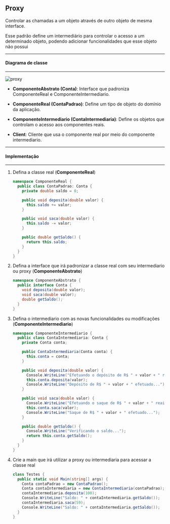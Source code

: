 ## Proxy

Controlar as chamadas a um objeto através de outro objeto de mesma interface.

Esse padrão define um intermediário para controlar o acesso a um determinado objeto, podendo adicionar funcionalidades que esse objeto não possui

***
#### Diagrama de classe
***

![proxy](https://cloud.githubusercontent.com/assets/14116020/26187585/7df69aca-3b70-11e7-88a3-dd7d726bae1c.png)

* **ComponenteAbstrato (Conta)**: Interface que padroniza ComponenteReal e ComponenteIntermediario.

* **ComponenteReal (ContaPadrao)**: Define um tipo de objeto do domínio da aplicação.

* **ComponenteIntermediario (ContaIntermediaria)**: Define os objetos que controlam o acesso aos componentes reais.

* **Client**: Cliente que usa o componente real por meio do componente intermediario.

***
#### Implementação
***

1. Defina a classe real (**ComponenteReal**)

    ```c#
    namespace ComponenteReal {
      public class ContaPadrao: Conta {
        private double saldo = 0;
    
        public void deposita(double valor) {
          this.saldo += valor;
        }
    
        public void saca(double valor) {
          this.saldo -= valor;
        }
    
        public double getSaldo() {
          return this.saldo;
        }
      }
    }
    ```

2. Defina a interface que irá padronizar a classe real com seu intermediario ou proxy (**ComponenteAbstrato**)

    ```c#
    namespace ComponenteAbstrato {
      public interface Conta {
        void deposita(double valor);
        void saca(double valor);
        double getSaldo();
      }
    }
    ```

3. Defina o intermediario com as novas funcionalidades ou modificações (**ComponenteIntermediario**)

    ```c#
    namespace ComponenteIntermediario {
      public class ContaIntermediaria: Conta {
        private Conta conta;
    
        public ContaIntermediaria(Conta conta) {
          this.conta = conta;
        }
    
        public void deposita(double valor) {
          Console.WriteLine("Efetuando o depósito de R$ " + valor + " reais");
          this.conta.deposita(valor);
          Console.WriteLine("Depósito de R$ " + valor + " efetuado...");
        }
    
        public void saca(double valor) {
          Console.WriteLine("Efetuando o saque de R$ " + valor + " reais");
          this.conta.saca(valor);
          Console.WriteLine("Saque de R$ " + valor + " efetuado...");
        }
    
        public double getSaldo() {
          Console.WriteLine("Verificando o saldo...");
          return this.conta.getSaldo();
        }
      }
    }
    ```

4. Crie a main que irá utilizar a proxy ou intermediaria para acessar a classe real

    ```c#
    class Testes {
      public static void Main(string[] args) {
        Conta contaPadrao = new ContaPadrao();
        Conta contaIntermediaria = new ContaIntermediaria(contaPadrao);
        contaIntermediaria.deposita(100);
        Console.WriteLine("Saldo: " + contaIntermediaria.getSaldo());
        contaIntermediaria.saca(59);
        Console.WriteLine("Saldo: " + contaIntermediaria.getSaldo());
      }
    }
    ```
